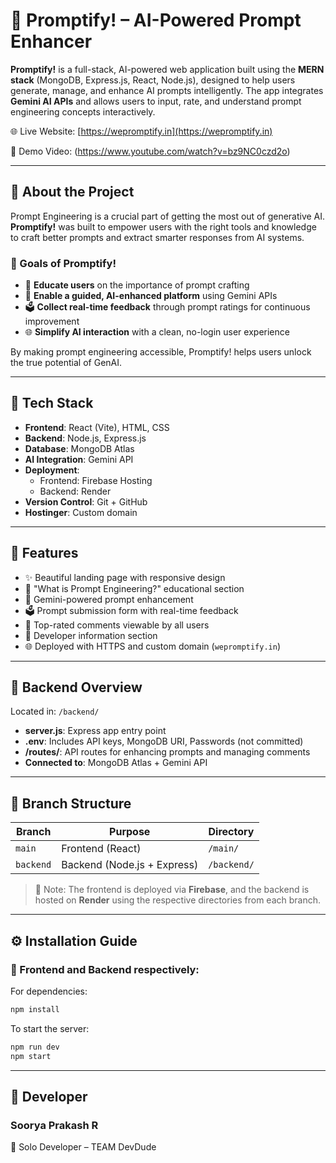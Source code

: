 # 🚀 Promptify! – AI-Powered Prompt Enhancer

**Promptify!** is a full-stack, AI-powered web application built using the **MERN stack** (MongoDB, Express.js, React, Node.js), designed to help users generate, manage, and enhance AI prompts intelligently. The app integrates **Gemini AI APIs** and allows users to input, rate, and understand prompt engineering concepts interactively.

🌐 Live Website: [https://wepromptify.in](https://wepromptify.in)   

📌 Demo Video: (https://www.youtube.com/watch?v=bz9NC0czd2o)

---

## 🧠 About the Project

Prompt Engineering is a crucial part of getting the most out of generative AI.  
**Promptify!** was built to empower users with the right tools and knowledge to craft better prompts and extract smarter responses from AI systems.

### 🎯 Goals of Promptify!
- 📘 **Educate users** on the importance of prompt crafting
- 🤖 **Enable a guided, AI-enhanced platform** using Gemini APIs
- 🗳️ **Collect real-time feedback** through prompt ratings for continuous improvement
- 🌐 **Simplify AI interaction** with a clean, no-login user experience

By making prompt engineering accessible, Promptify! helps users unlock the true potential of GenAI.

---

## 🔧 Tech Stack

- **Frontend**: React (Vite), HTML, CSS
- **Backend**: Node.js, Express.js
- **Database**: MongoDB Atlas
- **AI Integration**: Gemini API
- **Deployment**:
  - Frontend: Firebase Hosting
  - Backend: Render
- **Version Control**: Git + GitHub
- **Hostinger**: Custom domain

---

## 📌 Features

- ✨ Beautiful landing page with responsive design
- 📘 "What is Prompt Engineering?" educational section
- 🧠 Gemini-powered prompt enhancement
- 🗳️ Prompt submission form with real-time feedback
- 🌟 Top-rated comments viewable by all users
- 📄 Developer information section
- 🌐 Deployed with HTTPS and custom domain (`wepromptify.in`)

---

## 🔐 Backend Overview

Located in: `/backend/`

- **server.js**: Express app entry point
- **.env**: Includes API keys, MongoDB URI, Passwords (not committed)
- **/routes/**: API routes for enhancing prompts and managing comments
- **Connected to**: MongoDB Atlas + Gemini API

---

## 🔁 Branch Structure

| Branch   | Purpose              | Directory     |
|----------|----------------------|---------------|
| `main`   | Frontend (React)     | `/main/`      |
| `backend`| Backend (Node.js + Express) | `/backend/`   |

> 📌 Note: The frontend is deployed via **Firebase**, and the backend is hosted on **Render** using the respective directories from each branch.

---

## ⚙️ Installation Guide

### 🔵 Frontend and Backend respectively:

For dependencies:
```bash  
npm install
```
To start the server:
```bash
npm run dev
npm start
```

---

## 🚀 Developer

### Soorya Prakash R

🚀 Solo Developer – TEAM DevDude
